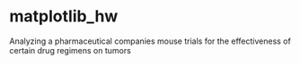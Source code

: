 # matplotlib_hw

Analyzing a pharmaceutical companies mouse trials for the effectiveness of certain drug regimens on tumors
